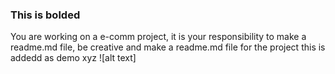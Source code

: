 ### This is bolded 
You are working on a e-comm project, it is your responsibility to make a readme.md file, be creative and make a readme.md file for the project
this is addedd as demo
xyz
![alt text]

